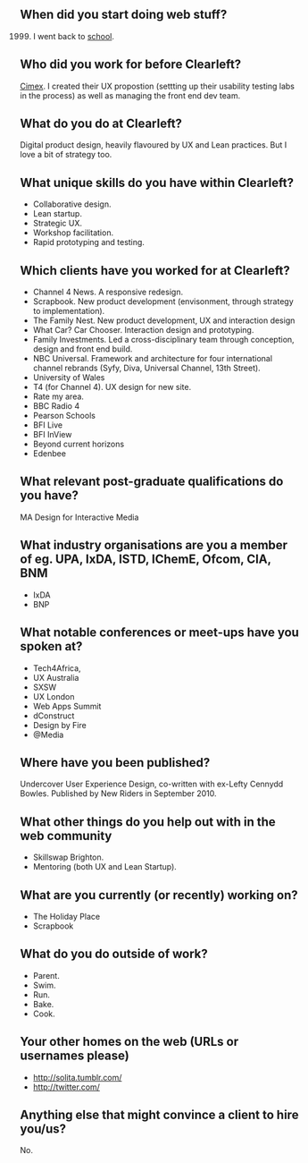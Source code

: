 ## When did you start doing web stuff?
1999. I went back to [school][1].

## Who did you work for before Clearleft?
[Cimex][2]. I created their UX propostion (settting up their usability testing labs in the process) as well as managing the front end dev team.

## What do you do at Clearleft?
Digital product design, heavily flavoured by UX and Lean practices. But I love a bit of strategy too.

## What unique skills do you have within Clearleft?
* Collaborative design.
* Lean startup.
* Strategic UX.
* Workshop facilitation.
* Rapid prototyping and testing.

## Which clients have you worked for at Clearleft?
* Channel 4 News. A responsive redesign.
* Scrapbook. New product development (envisonment, through strategy to implementation).
* The Family Nest. New product development, UX and interaction design
* What Car? Car Chooser. Interaction design and prototyping.
* Family Investments. Led a cross-disciplinary team through conception, design and front end build.
* NBC Universal. Framework and architecture for four international channel rebrands (Syfy, Diva, Universal Channel, 13th Street).
* University of Wales
* T4 (for Channel 4). UX design for new site.
* Rate my area. 
* BBC Radio 4
* Pearson Schools
* BFI Live
* BFI InView
* Beyond current horizons
* Edenbee

## What relevant post-graduate qualifications do you have?
MA Design for Interactive Media

## What industry organisations are you a member of eg. UPA, IxDA, ISTD, IChemE, Ofcom, CIA, BNM
* IxDA
* BNP

## What notable conferences or meet-ups have you spoken at?
* Tech4Africa,
* UX Australia
* SXSW
* UX London
* Web Apps Summit
* dConstruct
* Design by Fire
* @Media

## Where have you been published?
Undercover User Experience Design, co-written with ex-Lefty Cennydd Bowles. Published by New Riders in September 2010.

## What other things do you help out with in the web community
* Skillswap Brighton.
* Mentoring (both UX and Lean Startup).

## What are you currently (or recently) working on?
* The Holiday Place 
* Scrapbook

## What do you do outside of work?
* Parent. 
* Swim. 
* Run.
* Bake.
* Cook.

## Your other homes on the web (URLs or usernames please)
* http://solita.tumblr.com/
* http://twitter.com/

## Anything else that might convince a client to hire you/us?
No.

[1]: http://www-cea.mdx.ac.uk/?location_id=45
[2]: http://cimex.com/